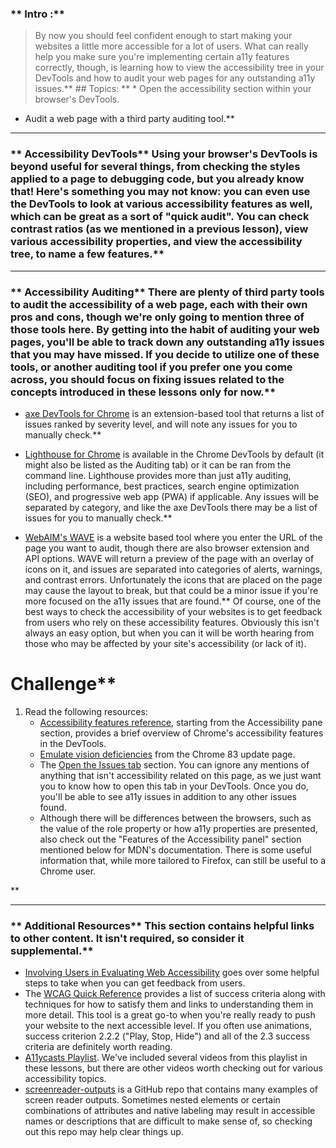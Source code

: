 ### ** Intro :** 
>By now you should feel confident enough to start making your websites a little more accessible for a lot of users. What can really help you make sure you're implementing certain a11y features correctly, though, is learning how to view the accessibility tree in your DevTools and how to audit your web pages for any outstanding a11y issues.** ## Topics:
** * Open the accessibility section within your browser's DevTools.
* Audit a web page with a third party auditing tool.** 

---


### ** Accessibility DevTools** Using your browser's DevTools is beyond useful for several things, from checking the styles applied to a page to debugging code, but you already know that! Here's something you may not know: you can even use the DevTools to look at various accessibility features as well, which can be great as a sort of "quick audit". You can check contrast ratios (as we mentioned in a previous lesson), view various accessibility properties, and view the accessibility tree, to name a few features.** 

---


### ** Accessibility Auditing** There are plenty of third party tools to audit the accessibility of a web page, each with their own pros and cons, though we're only going to mention three of those tools here. By getting into the habit of auditing your web pages, you'll be able to track down any outstanding a11y issues that you may have missed. If you decide to utilize one of these tools, or another auditing tool if you prefer one you come across, you should focus on fixing issues related to the concepts introduced in these lessons only for now.** 

* [axe DevTools for Chrome](https://chrome.google.com/webstore/detail/axe-devtools-web-accessib/lhdoppojpmngadmnindnejefpokejbdd?hl=en-US) is an extension-based tool that returns a list of issues ranked by severity level, and will note any issues for you to manually check.** 

* [Lighthouse for Chrome](https://developers.google.com/web/tools/lighthouse) is available in the Chrome DevTools by default (it might also be listed as the Auditing tab) or it can be ran from the command line. Lighthouse provides more than just a11y auditing, including performance, best practices, search engine optimization (SEO), and progressive web app (PWA) if applicable. Any issues will be separated by category, and like the axe DevTools there may be a list of issues for you to manually check.** 

* [WebAIM's WAVE](https://wave.webaim.org/) is a website based tool where you enter the URL of the page you want to audit, though there are also browser extension and API options. WAVE will return a preview of the page with an overlay of icons on it, and issues are separated into categories of alerts, warnings, and contrast errors. Unfortunately the icons that are placed on the page may cause the layout to break, but that could be a minor issue if you're more focused on the a11y issues that are found.** Of course, one of the best ways to check the accessibility of your websites is to get feedback from users who rely on these accessibility features. Obviously this isn't always an easy option, but when you can it will be worth hearing from those who may be affected by your site's accessibility (or lack of it).
# Challenge** <div class="lesson-content__panel" markdown="1">
1. Read the following resources:
    * [Accessibility features reference](https://developer.chrome.com/docs/devtools/accessibility/reference/#pane), starting from the Accessibility pane section, provides a brief overview of Chrome's accessibility features in the DevTools. 
    * [Emulate vision deficiencies](https://developer.chrome.com/blog/new-in-devtools-83/#vision-deficiencies) from the Chrome 83 update page. 
    * The [Open the Issues tab](https://developer.chrome.com/docs/devtools/issues/#open) section. You can ignore any mentions of anything that isn't accessibility related on this page, as we just want you to know how to open this tab in your DevTools. Once you do, you'll be able to see a11y issues in addition to any other issues found.
    * Although there will be differences between the browsers, such as the value of the role property or how a11y properties are presented, also check out the "Features of the Accessibility panel" section mentioned below for MDN's documentation. There is some useful information that, while more tailored to Firefox, can still be useful to a Chrome user.
</div>** 

---


### ** Additional Resources** This section contains helpful links to other content. It isn't required, so consider it supplemental.** 

* [Involving Users in Evaluating Web Accessibility](https://www.w3.org/WAI/test-evaluate/involving-users/) goes over some helpful steps to take when you can get feedback from users.
* The [WCAG Quick Reference](https://www.w3.org/WAI/WCAG21/quickref/) provides a list of success criteria along with techniques for how to satisfy them and links to understanding them in more detail. This tool is a great go-to when you're really ready to push your website to the next accessible level. If you often use animations, success criterion 2.2.2 ("Play, Stop, Hide") and all of the 2.3 success criteria are definitely worth reading.
* [A11ycasts Playlist](https://www.youtube.com/playlist?list=PLNYkxOF6rcICWx0C9LVWWVqvHlYJyqw7g). We've included several videos from this playlist in these lessons, but there are other videos worth checking out for various accessibility topics.
* [screenreader-outputs](https://github.com/thatblindgeye/screenreader-outputs) is a GitHub repo that contains many examples of screen reader outputs. Sometimes nested elements or certain combinations of attributes and native labeling may result in accessible names or descriptions that are difficult to make sense of, so checking out this repo may help clear things up.
